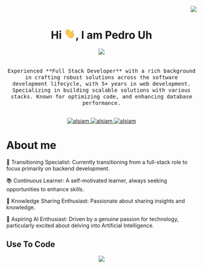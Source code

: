 
<p align="end">
<a href="https://visitorbadge.io/status?path=https%3A%2F%2Fgithub.com%2FDa2software%2FDa2software"><img src="https://api.visitorbadge.io/api/visitors?path=https%3A%2F%2Fgithub.com%2FDa2software%2FDa2software&countColor=%23697689" /></a>
</p>

<h1 align="center">Hi <img src="https://raw.githubusercontent.com/ABSphreak/ABSphreak/master/gifs/Hi.gif" width="30px">, I am Pedro Uh</h1>
<p align="center">
  <a href="https://github.com/Ratheshan03/readme-typing-svg"><img src="https://readme-typing-svg.herokuapp.com?lines=Full+Stack+Developer;Computer+Science+Engineer;Software+Architecture;&center=true&width=500&height=50"></a>
</p>


<p align="center"> 
  <samp>
    <br>
    Experienced **Full Stack Developer** with a rich background in crafting robust solutions across the software development lifecycle, with 5+ years in web development. Specializing in building scalable solutions with various stacks. Known for optimizing code, and enhancing database performance.
    <br>
    <br>
  </samp>
</p>

<p align="center">
 <a href="https://www.youtube.com/channel/UCzlcSZqb-p7aO51pijYRehQ" target="blank">
  <img src="https://img.shields.io/badge/Youtube-DC143C?style=for-the-badge&logo=youtube&logoColor=white" alt="alsiam" />
 </a>
 <a href="https://www.linkedin.com/in/pedrouh" target="_blank">
  <img src="https://img.shields.io/badge/LinkedIn-0077B5?style=for-the-badge&logo=linkedin&logoColor=white" alt="alsiam"/>
 </a>
 <a href="https://www.instagram.com/dados_07/" target="_blank">
  <img src="https://img.shields.io/badge/Instagram-fe4164?style=for-the-badge&logo=instagram&logoColor=white" alt="alsiam" />
 </a> 
</p>

# About me
 
<p>🔄 Transitioning Specialist: Currently transitioning from a full-stack role to focus primarily on backend development.</p>
<p>📚 Continuous Learner: A self-motivated learner, always seeking opportunities to enhance skills.</p>
<p>🤝 Knowledge Sharing Enthusiast: Passionate about sharing insights and knowledge.</p>
<p>🚀 Aspiring AI Enthusiast: Driven by a genuine passion for technology, particularly excited about delving into Artificial Intelligence.</p>

## Use To Code

<p align="center">
<a href="https://skillicons.dev">
<img src="https://skillicons.dev/icons?i=py,django,flask,tensorflow,nodejs,express,go,bash,selenium,mongodb,mysql,postgresql,sqlite,html,css,js,ts,react,vue,docker,linux,git,github,vscode,figma,postman,firebase,vite,bootstrap,arduino,svelte,unity,aws&perline=11" />
</a>
</p>

<br/>
